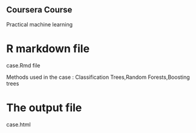 ## Coursera  Course
Practical machine learning

# R markdown file
case.Rmd file 

Methods used in the case : Classification Trees,Random Forests,Boosting trees

# The output file 
case.html
